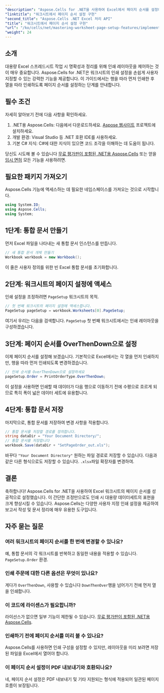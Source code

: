 ```yaml
---
"description": "Aspose.Cells for .NET을 사용하여 Excel에서 페이지 순서를 설정하는 방법을 알아보세요. 이 단계별 가이드는 행을 먼저 가로로 인쇄한 다음 열을 세로로 인쇄하여 큰 스프레드시트가 용지에 깔끔하게 표시되도록 하는 방법을 보여줍니다."
"linktitle": "워크시트에서 페이지 순서 설정 구현"
"second_title": "Aspose.Cells .NET Excel 처리 API"
"title": "워크시트에서 페이지 순서 설정 구현"
"url": "/ko/cells/net/mastering-worksheet-page-setup-features/implement-page-order-settings/"
"weight": 24
---
```


## 소개

대용량 Excel 스프레드시트 작업 시 명확성과 정리를 위해 인쇄 레이아웃을 제어하는 것이 매우 중요합니다. Aspose.Cells for .NET은 워크시트의 인쇄 설정을 손쉽게 사용자 지정할 수 있는 강력한 기능을 제공합니다. 이 가이드에서는 행을 따라 먼저 인쇄한 후 열을 따라 인쇄하도록 페이지 순서를 설정하는 단계를 안내합니다.

## 필수 조건

자세히 알아보기 전에 다음 사항을 확인하세요.

1. .NET용 Aspose.Cells: 다음에서 다운로드하세요. [Aspose 웹사이트](https://releases.aspose.com/cells/net/) 프로젝트에 설치하세요.
2. 개발 환경: Visual Studio 등 .NET 호환 IDE를 사용하세요.
3. 기본 C# 지식: C#에 대한 지식이 있으면 코드 조각을 이해하는 데 도움이 됩니다.

당신도 시도해 볼 수 있습니다 [무료 평가판이 포함된 .NET용 Aspose.Cells](https://releases.aspose.com/) 또는 얻을 [임시 면허](https://purchase.aspose.com/temporary-license/) 모든 기능을 사용하려면.

## 필요한 패키지 가져오기

Aspose.Cells 기능에 액세스하는 데 필요한 네임스페이스를 가져오는 것으로 시작합니다.

```csharp
using System.IO;
using Aspose.Cells;
using System;
```

## 1단계: 통합 문서 만들기

먼저 Excel 파일을 나타내는 새 통합 문서 인스턴스를 만듭니다.

```csharp
// 새 통합 문서 개체 만들기
Workbook workbook = new Workbook();
```

이 줄은 사용자 정의를 위한 빈 Excel 통합 문서를 초기화합니다.

## 2단계: 워크시트의 페이지 설정에 액세스

인쇄 설정을 조정하려면 `PageSetup` 워크시트의 목적.

```csharp
// 첫 번째 워크시트의 페이지 설정에 액세스합니다.
PageSetup pageSetup = workbook.Worksheets[0].PageSetup;
```

여기서 우리는 다음을 검색합니다. `PageSetup` 첫 번째 워크시트에서는 인쇄 레이아웃을 구성하겠습니다.

## 3단계: 페이지 순서를 OverThenDown으로 설정

이제 페이지 순서를 설정해 보겠습니다. 기본적으로 Excel에서는 각 열을 먼저 인쇄하지만, 행을 따라 먼저 인쇄되도록 변경하겠습니다.

```csharp
// 인쇄 순서를 OverThenDown으로 설정하세요
pageSetup.Order = PrintOrderType.OverThenDown;
```

이 설정을 사용하면 인쇄할 때 데이터가 다음 행으로 이동하기 전에 수평으로 흐르게 되므로 특히 폭이 넓은 데이터 세트에 유용합니다.

## 4단계: 통합 문서 저장

마지막으로, 통합 문서를 저장하여 변경 사항을 적용합니다.

```csharp
// 통합 문서를 저장할 경로를 정의합니다.
string dataDir = "Your Document Directory/";
// 통합 문서를 저장합니다
workbook.Save(dataDir + "SetPageOrder_out.xls");
```

바꾸다 `"Your Document Directory"` 원하는 파일 경로로 저장할 수 있습니다. 다음과 같은 다른 형식으로도 저장할 수 있습니다. `.xlsx`파일 확장자를 변경하여.

## 결론

축하합니다! Aspose.Cells for .NET을 사용하여 Excel 워크시트의 페이지 순서를 성공적으로 설정했습니다. 이 간단한 조정만으로도 인쇄 시 대용량 데이터세트의 표현을 크게 향상시킬 수 있습니다. Aspose.Cells는 다양한 사용자 지정 인쇄 설정을 제공하여 보고서 작성 및 문서 정리에 매우 유용한 도구입니다.

## 자주 묻는 질문

### 여러 워크시트의 페이지 순서를 한 번에 변경할 수 있나요?

예, 통합 문서의 각 워크시트를 반복하고 동일한 내용을 적용할 수 있습니다. `PageSetup.Order` 환경.

### 인쇄 주문에 대한 다른 옵션은 무엇이 있나요?

게다가 `OverThenDown`, 사용할 수 있습니다 `DownThenOver`행을 넘어가기 전에 먼저 열을 인쇄합니다.

### 이 코드에 라이센스가 필요합니까?

라이선스가 없으면 일부 기능이 제한될 수 있습니다. [무료 평가판이 포함된 .NET용 Aspose.Cells](https://releases.aspose.com/).

### 인쇄하기 전에 페이지 순서를 미리 볼 수 있나요?

Aspose.Cells를 사용하면 인쇄 구성을 설정할 수 있지만, 레이아웃을 미리 보려면 저장된 파일을 Excel에서 열어야 합니다.

### 이 페이지 순서 설정이 PDF 내보내기와 호환되나요?

네, 페이지 순서 설정은 PDF 내보내기 및 기타 지원되는 형식에 적용되어 일관된 페이지 흐름이 보장됩니다.